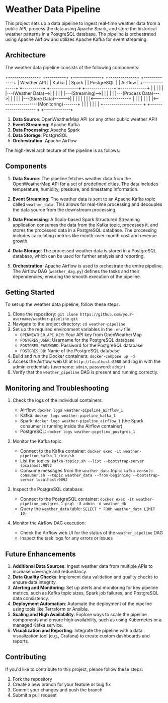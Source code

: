 # Weather Data Pipeline

This project sets up a data pipeline to ingest real-time weather data from a public API, process the data using Apache Spark, and store the historical weather patterns in a PostgreSQL database. The pipeline is orchestrated using Apache Airflow and utilizes Apache Kafka for event streaming.

## Architecture

The weather data pipeline consists of the following components:

+---------------+     +----------+     +--------------+     +--------------+     +-------------+
| Weather API   |     | Kafka    |     | Spark        |     | PostgreSQL   |     | Airflow     |
+---------------+     +----------+     +--------------+     +--------------+     +-------------+
       |                    |                 |                     |                     |
       |---(Weather Data)-->|                 |                     |                     |
       |                    |---(Streaming)-->|                     |                     |
       |                    |                 |---(Process Data)--->|                     |
       |                    |                 |                     |---(Store Data)----->|
       |                    |                 |                     |                     |
       |                    |<----------------+                     |                     |
       |                    |                 |                     |                     |
       |<------------------(Monitoring)-------+                     |                     |
       |                    |                 |                     |                     |
       +------------------- +                 +--------------------- +                 +-------------+

1. **Data Source**: OpenWeatherMap API (or any other public weather API)
2. **Event Streaming**: Apache Kafka
3. **Data Processing**: Apache Spark
4. **Data Storage**: PostgreSQL
5. **Orchestration**: Apache Airflow

The high-level architecture of the pipeline is as follows:

## Components

1. **Data Source**: The pipeline fetches weather data from the OpenWeatherMap API for a set of predefined cities. The data includes temperature, humidity, pressure, and timestamp information.

2. **Event Streaming**: The weather data is sent to an Apache Kafka topic called `weather_data`. This allows for real-time processing and decouples the data source from the downstream processing.

3. **Data Processing**: A Scala-based Spark Structured Streaming application consumes the data from the Kafka topic, processes it, and stores the processed data in a PostgreSQL database. The processing includes calculating metrics like month-over-month cost and revenue growth.

4. **Data Storage**: The processed weather data is stored in a PostgreSQL database, which can be used for further analysis and reporting.

5. **Orchestration**: Apache Airflow is used to orchestrate the entire pipeline. The Airflow DAG (`weather_dag.py`) defines the tasks and their dependencies, ensuring the smooth execution of the pipeline.

## Getting Started

To set up the weather data pipeline, follow these steps:

1. Clone the repository: `git clone https://github.com/your-username/weather-pipeline.git`
2. Navigate to the project directory: `cd weather-pipeline`
3. Set up the required environment variables in the `.env` file:
   - `OPENWEATHER_API_KEY`: Your API key from OpenWeatherMap
   - `POSTGRES_USER`: Username for the PostgreSQL database
   - `POSTGRES_PASSWORD`: Password for the PostgreSQL database
   - `POSTGRES_DB`: Name of the PostgreSQL database
4. Build and run the Docker containers: `docker-compose up -d`
5. Access the Airflow web UI at `http://localhost:8080` and log in with the admin credentials (username: `admin`, password: `admin`)
6. Verify that the `weather_pipeline` DAG is present and running correctly.

## Monitoring and Troubleshooting

1. Check the logs of the individual containers:
   - Airflow: `docker logs weather-pipeline_airflow_1`
   - Kafka: `docker logs weather-pipeline_kafka_1`
   - Spark: `docker logs weather-pipeline_airflow_1` (the Spark consumer is running inside the Airflow container)
   - PostgreSQL: `docker logs weather-pipeline_postgres_1`

2. Monitor the Kafka topic:
   - Connect to the Kafka container: `docker exec -it weather-pipeline_kafka_1 /bin/sh`
   - List the topics: `kafka-topics.sh --list --bootstrap-server localhost:9092`
   - Consume messages from the `weather_data` topic: `kafka-console-consumer.sh --topic weather_data --from-beginning --bootstrap-server localhost:9092`

3. Inspect the PostgreSQL database:
   - Connect to the PostgreSQL container: `docker exec -it weather-pipeline_postgres_1 psql -U admin -d weather_db`
   - Query the `weather_data` table: `SELECT * FROM weather_data LIMIT 10;`

4. Monitor the Airflow DAG execution:
   - Check the Airflow web UI for the status of the `weather_pipeline` DAG
   - Inspect the task logs for any errors or issues

## Future Enhancements

1. **Additional Data Sources**: Ingest weather data from multiple APIs to increase coverage and redundancy.
2. **Data Quality Checks**: Implement data validation and quality checks to ensure data integrity.
3. **Alerting and Monitoring**: Set up alerts and monitoring for key pipeline metrics, such as Kafka topic sizes, Spark job failures, and PostgreSQL data consistency.
4. **Deployment Automation**: Automate the deployment of the pipeline using tools like Terraform or Ansible.
5. **Scaling and High Availability**: Explore ways to scale the pipeline components and ensure high availability, such as using Kubernetes or a managed Kafka service.
6. **Visualization and Reporting**: Integrate the pipeline with a data visualization tool (e.g., Grafana) to create custom dashboards and reports.

## Contributing

If you'd like to contribute to this project, please follow these steps:

1. Fork the repository
2. Create a new branch for your feature or bug fix
3. Commit your changes and push the branch
4. Submit a pull request